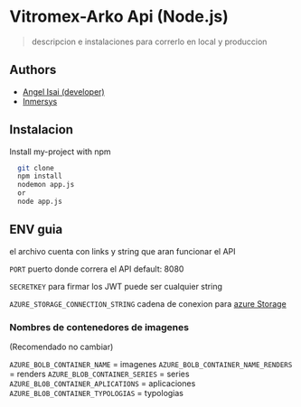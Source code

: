 # Vitromex-Arko Api (Node.js)

> descripcion e instalaciones para correrlo en local y produccion 

## Authors

- [Angel Isai (developer)](https://github.com/AngelIsaiRB)
- [Inmersys](https://www.inmersys.com)

## Instalacion

Install my-project with npm

```bash
  git clone
  npm install
  nodemon app.js
  or
  node app.js 
```
## ENV guia 

el archivo cuenta con links y string que aran funcionar el API

`PORT` 
 puerto donde correra el API
 default: 8080

`SECRETKEY`
para firmar los JWT puede ser cualquier string

`AZURE_STORAGE_CONNECTION_STRING`
cadena de conexion para [azure Storage](https://experienceleague.adobe.com/docs/experience-platform/sources/ui-tutorials/create/cloud-storage/blob.html?lang=es) 

### Nombres de contenedores de imagenes

(Recomendado no cambiar)

`AZURE_BOLB_CONTAINER_NAME` = imagenes
`AZURE_BOLB_CONTAINER_NAME_RENDERS` = renders
`AZURE_BLOB_CONTAINER_SERIES` = series
`AZURE_BLOB_CONTAINER_APLICATIONS` = aplicaciones
`AZURE_BLOB_CONTAINER_TYPOLOGIAS` = typologias